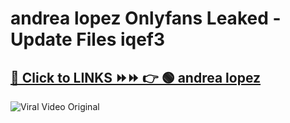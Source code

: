 
 # andrea lopez Onlyfans Leaked - Update Files iqef3

## <h2><a href="https://clipsfans.com/andrea_lopez&ref=git">🔗 Click to LINKS ⏩⏩ 👉 🟢 andrea lopez </a></h2>

<a href="https://clipsfans.com/andrea_lopez&ref=git" rel="nofollow" data-target="animated-image.originalLink"><img src="https://i.ibb.co.com/xMMVF88/686577567.gif" alt="Viral Video Original" style="max-width: 100%; display: inline-block;" data-target="animated-image.originalImage"></a>

